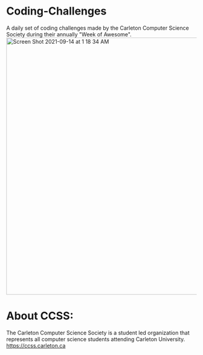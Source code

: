 # Coding-Challenges
A daily set of coding challenges made by the Carleton Computer Science Society during their annually "Week of Awesome".
<img width="679" alt="Screen Shot 2021-09-14 at 1 18 34 AM" src="https://user-images.githubusercontent.com/74938190/133199283-9ba802d6-114a-43d8-9394-e50ec663c184.png">

# About CCSS:
The Carleton Computer Science Society is a student led organization that represents all computer science students attending Carleton University.
https://ccss.carleton.ca
